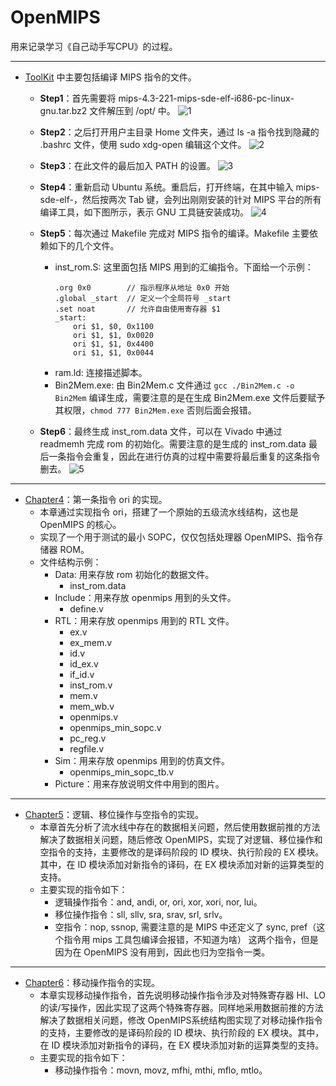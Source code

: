 # OpenMIPS
用来记录学习《自己动手写CPU》的过程。

---
* [ToolKit](https://github.com/cpyhal3515/OpenMIPS/tree/main/ToolKit) 中主要包括编译 MIPS 指令的文件。
    * **Step1**：首先需要将 mips-4.3-221-mips-sde-elf-i686-pc-linux-gnu.tar.bz2 文件解压到 /opt/ 中。
    ![1](./Picture/1.png)
    * **Step2**：之后打开用户主目录 Home 文件夹，通过 ls -a 指令找到隐藏的 .bashrc 文件，使用 sudo xdg-open 编辑这个文件。
    ![2](./Picture/2.png)
    
    * **Step3**：在此文件的最后加入 PATH 的设置。
    ![3](./Picture/3.png)
    
    * **Step4**：重新启动 Ubuntu 系统。重启后，打开终端，在其中输入 mips-sde-elf-，然后按两次 Tab 键，会列出刚刚安装的针对 MIPS 平台的所有编译工具，如下图所示，表示 GNU 工具链安装成功。
    ![4](./Picture/4.png)
    * **Step5**：每次通过 Makefile 完成对 MIPS 指令的编译。Makefile 主要依赖如下的几个文件。
        * inst_rom.S: 这里面包括 MIPS 用到的汇编指令。下面给一个示例：
            ```
            .org 0x0        // 指示程序从地址 0x0 开始
            .global _start  // 定义一个全局符号 _start
            .set noat       // 允许自由使用寄存器 $1
            _start:
                ori $1, $0, 0x1100
                ori $1, $1, 0x0020
                ori $1, $1, 0x4400
                ori $1, $1, 0x0044
            ```
        * ram.ld: 连接描述脚本。
        * Bin2Mem.exe: 由 Bin2Mem.c 文件通过 `gcc ./Bin2Mem.c -o Bin2Mem` 编译生成，需要注意的是在生成 Bin2Mem.exe 文件后要赋予其权限，`chmod 777 Bin2Mem.exe` 否则后面会报错。
    * **Step6**：最终生成 inst_rom.data 文件，可以在 Vivado 中通过 readmemh 完成 rom 的初始化。需要注意的是生成的 inst_rom.data 最后一条指令会重复，因此在进行仿真的过程中需要将最后重复的这条指令删去。
        ![5](./Picture/5.png)
---
* [Chapter4](https://github.com/cpyhal3515/OpenMIPS/tree/main/Chapter4)：第一条指令 ori 的实现。
    * 本章通过实现指令 ori，搭建了一个原始的五级流水线结构，这也是 OpenMIPS 的核心。
    * 实现了一个用于测试的最小 SOPC，仅仅包括处理器 OpenMIPS、指令存储器 ROM。
    * 文件结构示例：
        * Data: 用来存放 rom 初始化的数据文件。
            * inst_rom.data
        * Include：用来存放 openmips 用到的头文件。
            * define.v
        * RTL：用来存放 openmips 用到的 RTL 文件。
            * ex.v
            * ex_mem.v
            * id.v
            * id_ex.v
            * if_id.v
            * inst_rom.v
            * mem.v
            * mem_wb.v
            * openmips.v
            * openmips_min_sopc.v
            * pc_reg.v
            * regfile.v
        * Sim：用来存放 openmips 用到的仿真文件。
            * openmips_min_sopc_tb.v
        * Picture：用来存放说明文件中用到的图片。

---

* [Chapter5](https://github.com/cpyhal3515/OpenMIPS/tree/main/Chapter5)：逻辑、移位操作与空指令的实现。
    * 本章首先分析了流水线中存在的数据相关问题，然后使用数据前推的方法解决了数据相关问题，随后修改 OpenMIPS，实现了对逻辑、移位操作和空指令的支持，主要修改的是译码阶段的 ID 模块、执行阶段的 EX 模块。其中，在 ID 模块添加对新指令的译码，在 EX 模块添加对新的运算类型的支持。
    * 主要实现的指令如下：
        * 逻辑操作指令：and, andi, or, ori, xor, xori, nor, lui。
        * 移位操作指令：sll, sllv, sra, srav, srl, srlv。
        * 空指令：nop, ssnop, 需要注意的是 MIPS 中还定义了 sync, pref（这个指令用 mips 工具包编译会报错，不知道为啥） 这两个指令，但是因为在 OpenMIPS 没有用到，因此也归为空指令一类。
---

* [Chapter6](https://github.com/cpyhal3515/OpenMIPS/tree/main/Chapter6)：移动操作指令的实现。
    * 本章实现移动操作指令，首先说明移动操作指令涉及对特殊寄存器 HI、LO 的读/写操作，因此实现了这两个特殊寄存器。同样地采用数据前推的方法解决了数据相关问题，修改 OpenMIPS系统结构图实现了对移动操作指令的支持，主要修改的是译码阶段的 ID 模块、执行阶段的 EX 模块。其中，在 ID 模块添加对新指令的译码，在 EX 模块添加对新的运算类型的支持。
    * 主要实现的指令如下：
        * 移动操作指令：movn, movz, mfhi, mthi, mflo, mtlo。




